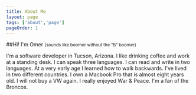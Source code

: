 ```yaml
---
title: About Me
layout: page
tags: ['about','page']
pageOrder: 1
---
```


##Hi! I'm Omer <small>(sounds like boomer without the “B” <span class="line-through">b</span>oomer)</small>

I'm a software developer in Tucson, Arizona. I like drinking coffee and work at a standing desk. I can speak three languages. I can read and write in two languages. At a very early age I learned how to walk backwards. I've lived in two different countries. I own a Macbook Pro that is almost eight years old. I will not buy a VW again. I really enjoyed War & Peace. I'm a fan of the Broncos.